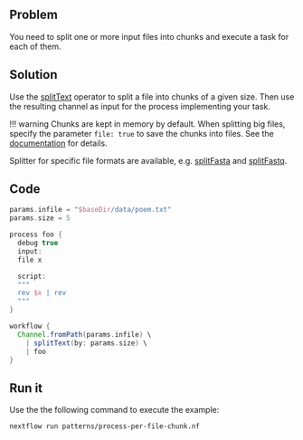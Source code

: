 ## Problem 

You need to split one or more input files into chunks and execute a task for each of them.

## Solution

Use the [splitText](https://www.nextflow.io/docs/latest/operator.html#splittext) operator to split a file into chunks of a given size. Then use the resulting channel as input for the process implementing your task. 

!!! warning
    Chunks are kept in memory by default. When splitting big files, specify the parameter `file: true` to save the chunks into files. See the [documentation](https://www.nextflow.io/docs/latest/operator.html#splittext) for details.

Splitter for specific file formats are available, e.g. [splitFasta](https://www.nextflow.io/docs/latest/operator.html#splitfasta) and [splitFastq](https://www.nextflow.io/docs/latest/operator.html#splitfastq).
 
## Code 

```groovy
params.infile = "$baseDir/data/poem.txt"
params.size = 5

process foo {
  debug true
  input: 
  file x

  script:
  """
  rev $x | rev
  """
}

workflow {
  Channel.fromPath(params.infile) \
    | splitText(by: params.size) \
    | foo
}
```

## Run it 

Use the the following command to execute the example:

```bash
nextflow run patterns/process-per-file-chunk.nf
```
